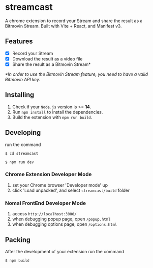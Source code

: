 # streamcast

A chrome extension to record your Stream and share the result as a Bitmovin Stream. Built with Vite + React, and Manifest v3.

## Features

- [x] Record your Stream
- [x] Download the result as a video file
- [x] Share the result as a Bitmovin Stream*

_*In order to use the Bitmovin Stream feature, you need to have a valid Bitmovin API key._

## Installing

1. Check if your `Node.js` version is >= **14**.
2. Run `npm install` to install the dependencies.
3. Build the extension with `npm run build`.

## Developing

run the command

```shell
$ cd streamcast

$ npm run dev
```

### Chrome Extension Developer Mode

1. set your Chrome browser 'Developer mode' up
2. click 'Load unpacked', and select `streamcast/build` folder

### Nomal FrontEnd Developer Mode

1. access `http://localhost:3000/`
2. when debugging popup page, open `/popup.html`
3. when debugging options page, open `/options.html`

## Packing

After the development of your extension run the command

```shell
$ npm build
```
